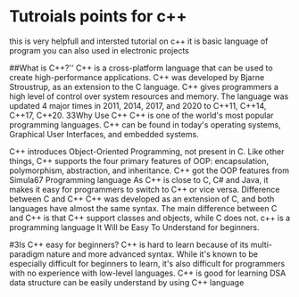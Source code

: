 # Tutroials points for c++
this  is very helpfull and intersted tutorial on c++
it is basic language of program you can also used in electronic projects 

##What is C++?''
C++ is a cross-platform language that can be used to create high-performance applications.
C++ was developed by Bjarne Stroustrup, as an extension to the C language.
C++ gives programmers a high level of control over system resources and memory.
The language was updated 4 major times in 2011, 2014, 2017, and 2020 to C++11, C++14, C++17, C++20.
33Why Use C++
C++ is one of the world's most popular programming languages.
C++ can be found in today's operating systems, Graphical User Interfaces, and embedded systems.

C++ introduces Object-Oriented Programming, not present in C. Like other things, C++ supports the four primary features of OOP: encapsulation, polymorphism, abstraction, and inheritance. C++ got the OOP features from Simula67 Programming language
As C++ is close to C, C# and Java, it makes it easy for programmers to switch to C++ or vice versa.
Difference between C and C++
C++ was developed as an extension of C, and both languages have almost the same syntax.
The main difference between C and C++ is that C++ support classes and objects, while C does not.
c++ is a programming language
It Will be Easy To Understand for beginners.

#3Is C++ easy for beginners?
C++ is hard to learn because of its multi-paradigm nature and more advanced syntax. While it's known to be especially difficult for beginners to learn, it's also difficult for programmers with no experience with low-level languages.
C++ is good for learning DSA
data structure can be easily understand by using C++ language
